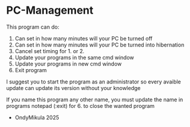 # PC-Management
This program can do:
1. Can set in how many minutes will your PC be turned off
2. Can set in how many minutes will your PC be turned into hibernation
3. Cancel set timing for 1. or 2.
4. Update your programs in the same cmd window
5. Update your programs in new cmd window
6. Exit program

I suggest you to start the program as an administrator so every avaible update can update its version without your knowledge

If you name this program any other name, you must update the name in programs notepad (:exit) for 6. to close the wanted program

- OndyMikula 2025
